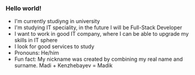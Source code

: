 ### Hello world!

- I'm currently studiyng in university
- I'm studying IT speciality, in the future I will be Full-Stack Developer
- I want to work in good IT company, where I can be able to upgrade my skills in IT sphere
- I look for good services to study
- Pronouns: He/him
- Fun fact: My nickname was created by combining my real name and surname. Madi + Kenzhebayev = Madik
<!--
**Madik981/Madik981** is a ✨ _special_ ✨ repository because its `README.md` (this file) appears on your GitHub profile.

Here are some ideas to get you started:

- 🔭 I’m currently working on ...
- 🌱 I’m currently learning ...
- 👯 I’m looking to collaborate on ...
- 🤔 I’m looking for help with ...
- 💬 Ask me about ...
- 📫 How to reach me: ...
- 😄 Pronouns: ...
- ⚡ Fun fact: ...
-->
